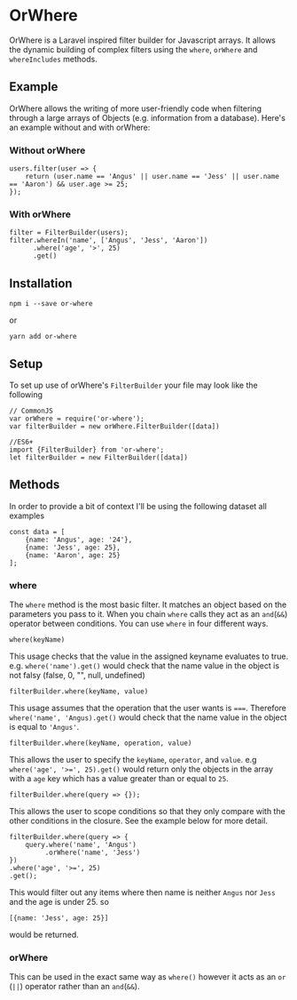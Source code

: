 # OrWhere
OrWhere is a Laravel inspired filter builder for Javascript arrays. It allows the dynamic building of complex filters using the `where`, `orWhere` and `whereIncludes` methods.

## Example
OrWhere allows the writing of more user-friendly code when filtering through a large arrays of Objects (e.g. information from a database). Here's an example without and with orWhere:

### Without orWhere
```
users.filter(user => {
    return (user.name == 'Angus' || user.name == 'Jess' || user.name == 'Aaron') && user.age >= 25;
});

```

### With orWhere
```
filter = FilterBuilder(users);
filter.whereIn('name', ['Angus', 'Jess', 'Aaron'])
      .where('age', '>', 25)
      .get()
```

## Installation

```
npm i --save or-where
```
or
```
yarn add or-where
```

## Setup

To set up use of orWhere's `FilterBuilder` your file may look like the following

```
// CommonJS
var orWhere = require('or-where');
var filterBuilder = new orWhere.FilterBuilder([data])

//ES6+
import {FilterBuilder} from 'or-where';
let filterBuilder = new FilterBuilder([data])
```

## Methods

In order to provide a bit of context I'll be using the following dataset all examples 

```
const data = [
    {name: 'Angus', age: '24'},
    {name: 'Jess', age: 25},
    {name: 'Aaron', age: 25}
];
```

### where
The `where` method is the most basic filter. It matches an object based on the parameters you pass to it. When you chain `where` calls they act as an `and`(`&&`) operator between conditions. You can use `where` in four different ways.

```
where(keyName)
```
This usage checks that the value in the assigned keyname evaluates to true. e.g. `where('name').get()` would check that the name value in the object is not falsy (false, 0, "", null, undefined)

```
filterBuilder.where(keyName, value)
```
This usage assumes that the operation that the user wants is `===`. Therefore `where('name', 'Angus).get()` would check that the name value in the object is equal to `'Angus'`.

```
filterBuilder.where(keyName, operation, value)
```
This allows the user to specify the `keyName`, `operator`, and `value`. e.g `where('age', '>=', 25).get()` would return only the objects in the array with a `age` key which has a value greater than or equal to `25`.

```
filterBuilder.where(query => {});
```
This allows the user to scope conditions so that they only compare with the other conditions in the closure. See the example below for more detail.

```
filterBuilder.where(query => {
    query.where('name', 'Angus')
         .orWhere('name', 'Jess')
})
.where('age', '>=', 25)
.get();
```
This would filter out any items where then name is neither `Angus` nor `Jess` and the age is under 25. so 
```
[{name: 'Jess', age: 25}]
```
would be returned.

### orWhere
This can be used in the exact same way as `where()` however it acts as an `or` (` || `) operator rather than an `and`(`&&`).
